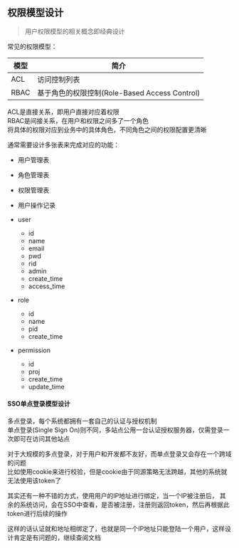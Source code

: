 <!--
2020-08-24 12:43:35
https://ae01.alicdn.com/kf/H5b7d744c730749d38c943f30ed10e0330.png
框架设计
权限模型设计
用户权限模型的相关概念即经典设计
用户权限模型的相关概念即经典设计
-->

## 权限模型设计

> 用户权限模型的相关概念即经典设计

常见的权限模型：

|模型|简介|
|---|---|
|ACL|访问控制列表|
|RBAC|基于角色的权限控制(Role-Based Access Control)|

ACL是直接关系，即用户直接对应着权限  
RBAC是间接关系，在用户和权限之间多了一个角色  
将具体的权限对应到业务中的具体角色，不同角色之间的权限配置更清晰

通常需要设计多张表来完成对应的功能：  
* 用户管理表
* 角色管理表
* 权限管理表
* 用户操作记录

* user
    * id
    * name
    * email
    * pwd
    * rid
    * admin
    * create_time
    * access_time
* role
    * id
    * name
    * pid
    * create_time
* permission
    * id
    * proj
    * create_time
    * update_time

#### SSO单点登录模型设计
多点登录，每个系统都拥有一套自己的认证与授权机制  
单点登录(Single Sign On)则不同，多站点公用一台认证授权服务器，仅需登录一次即可在访问其他站点

对于大规模的多点登录，对于用户和开发都不友好，而单点登录又会存在一个跨域的问题  
比如使用cookie来进行校验，但是cookie由于同源策略无法跨越，其他的系统就无法使用该token了

其实还有一种不错的方式，使用用户的IP地址进行绑定，当一个IP被注册后，
其余的系统访问，会在SSO中查看，是否被注册，注册则返回token，然后再根据此token进行后续的操作

这样的话认证就和地址相绑定了，也就是同一个IP地址只能登陆一个用户，这样设计肯定是有问题的，继续查阅文档
